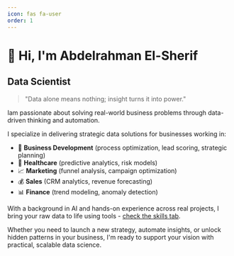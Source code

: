```yaml
---
icon: fas fa-user
order: 1
---
```


<style>
/* Custom CSS for centering content */
.page__content {
    display: flex;
    flex-direction: column;
    align-items: center;
    justify-content: center;
    min-height: 80vh;
    text-align: center;
    padding: 2rem;
    max-width: 800px;
    margin: 0 auto;
}

.page__content h1 {
    font-size: 2.5rem;
    margin-bottom: 0.5rem;
}

.page__content h2 {
    font-size: 1.5rem;
    color: #666;
    margin-bottom: 2rem;
    font-weight: normal;
}

.page__content p {
    text-align: center;
    margin: 1rem 0;
}

.page__content ul {
    list-style-position: inside;
    display: inline-block;
    text-align: left;
    margin: 1rem 0;
}

.page__content li {
    margin: 0.5rem 0;
}

.page__content blockquote {
    font-style: italic;
    font-size: 1.2rem;
    color: #555;
    border-left: 4px solid #007bff;
    padding-left: 1rem;
    margin: 2rem 0;
    text-align: center;
    max-width: 600px;
    margin-left: auto;
    margin-right: auto;
}

.page__content a {
    color: #007bff;
    text-decoration: none;
}

.page__content a:hover {
    text-decoration: underline;
}

@media (max-width: 768px) {
    .page__content {
        padding: 1rem;
        min-height: 70vh;
    }
    
    .page__content h1 {
        font-size: 2rem;
    }
    
    .page__content h2 {
        font-size: 1.2rem;
    }
    
    .page__content blockquote {
        font-size: 1rem;
        padding-left: 0.5rem;
    }
}
</style>

# 👋 Hi, I'm **Abdelrahman El-Sherif**
## Data Scientist

> "Data alone means nothing; insight turns it into power."

Iam passionate about solving real-world business problems through data-driven thinking and automation.

I specialize in delivering strategic data solutions for businesses working in:

- 🧩 **Business Development** (process optimization, lead scoring, strategic planning)
- 🏥 **Healthcare** (predictive analytics, risk models)
- 📈 **Marketing** (funnel analysis, campaign optimization)
- 💰 **Sales** (CRM analytics, revenue forecasting)
- 📊 **Finance** (trend modeling, anomaly detection)

With a background in AI and hands-on experience across real projects, I bring your raw data to life using tools - [check the skills tab](/skills).

Whether you need to launch a new strategy, automate insights, or unlock hidden patterns in your business, I'm ready to support your vision with practical, scalable data science. 